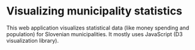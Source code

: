 # Visualizing municipality statistics

This web application visualizes statistical data (like money spending and population) for Slovenian municipalities. It mostly uses JavaScript (D3 visualization library).
